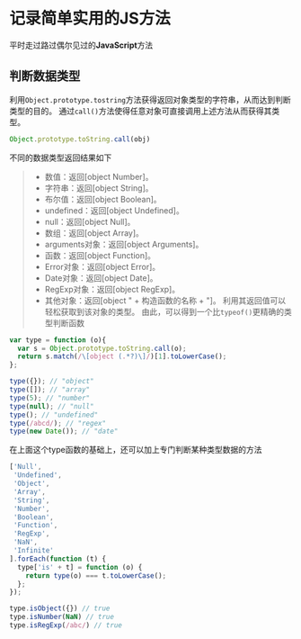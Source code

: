 # 记录简单实用的JS方法
平时走过路过偶尔见过的**JavaScript**方法
## 判断数据类型
利用`Object.prototype.tostring`方法获得返回对象类型的字符串，从而达到判断类型的目的。
通过`call()`方法使得任意对象可直接调用上述方法从而获得其类型。
```javascript
Object.prototype.toString.call(obj)
```
不同的数据类型返回结果如下
> * 数值：返回[object Number]。
> * 字符串：返回[object String]。
> * 布尔值：返回[object Boolean]。
> * undefined：返回[object Undefined]。
> * null：返回[object Null]。
> * 数组：返回[object Array]。
> * arguments对象：返回[object Arguments]。
> * 函数：返回[object Function]。
> * Error对象：返回[object Error]。
> * Date对象：返回[object Date]。
> * RegExp对象：返回[object RegExp]。
> * 其他对象：返回[object " + 构造函数的名称 + "]。
利用其返回值可以轻松获取到该对象的类型。
由此，可以得到一个比`typeof()`更精确的类型判断函数
```javascript
var type = function (o){
  var s = Object.prototype.toString.call(o);
  return s.match(/\[object (.*?)\]/)[1].toLowerCase();
};

type({}); // "object"
type([]); // "array"
type(5); // "number"
type(null); // "null"
type(); // "undefined"
type(/abcd/); // "regex"
type(new Date()); // "date"
```
在上面这个type函数的基础上，还可以加上专门判断某种类型数据的方法
```javascript
['Null',
 'Undefined',
 'Object',
 'Array',
 'String',
 'Number',
 'Boolean',
 'Function',
 'RegExp',
 'NaN',
 'Infinite'
].forEach(function (t) {
  type['is' + t] = function (o) {
    return type(o) === t.toLowerCase();
  };
});

type.isObject({}) // true
type.isNumber(NaN) // true
type.isRegExp(/abc/) // true
```
## 